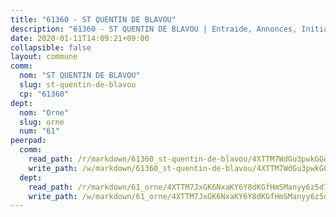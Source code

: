 ```yaml
---
title: "61360 - ST QUENTIN DE BLAVOU"
description: "61360 - ST QUENTIN DE BLAVOU | Entraide, Annonces, Initiatives"
date: 2020-01-11T14:09:21+09:00
collapsible: false
layout: commune
comm:
  nom: "ST QUENTIN DE BLAVOU"
  slug: st-quentin-de-blavou
  cp: "61360"
dept:
  nom: "Orne"
  slug: orne
  num: "61"
peerpad:
  comm:
    read_path: /r/markdown/61360_st-quentin-de-blavou/4XTTM7WdGu3pwkGGqnbVAmLAripCWiwNNTiAm9uvfgna5snpm
    write_path: /w/markdown/61360_st-quentin-de-blavou/4XTTM7WdGu3pwkGGqnbVAmLAripCWiwNNTiAm9uvfgna5snpm-K3TgUKrbFmmLBUwu5XcxG68AngyftzH2HzU8UJ5Avg9ciMPh3STp9bYrMsAs3mZVEfSmF3f1a5MQFBNAMTb4arL3XcbT3RbTnkqfj84JyZnAH5D4BuRCBWmFc2B1oPFHj9GUGYpm
  dept:
    read_path: /r/markdown/61_orne/4XTTM7JxGK6NxaKY6Y8dKGfHmSManyy6z5d78TaTcUn3zJjy6
    write_path: /w/markdown/61_orne/4XTTM7JxGK6NxaKY6Y8dKGfHmSManyy6z5d78TaTcUn3zJjy6-K3TgUN9f9h2Fmk7w15QXNPtmJYWWDYEB4sLb6BW46ErzRh2NG4TmnnXd3GJfJ3dVSNBE8WudjKbLAy4CD2mQTtYeoUAUzvKztzGsCxcQ4ezpe7WGMgkNubsBkL3vV47Zushr5DqN
---
```


